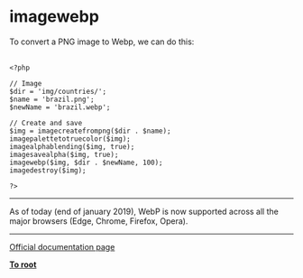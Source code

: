 # imagewebp



To convert a PNG image to Webp, we can do this:<br><br>

```
<?php

// Image
$dir = 'img/countries/';
$name = 'brazil.png';
$newName = 'brazil.webp';

// Create and save
$img = imagecreatefrompng($dir . $name);
imagepalettetotruecolor($img);
imagealphablending($img, true);
imagesavealpha($img, true);
imagewebp($img, $dir . $newName, 100);
imagedestroy($img);

?>
```
  

---

As of today (end of january 2019), WebP is now supported across all the major browsers (Edge, Chrome, Firefox, Opera).  

---

[Official documentation page](https://www.php.net/manual/en/function.imagewebp.php)

**[To root](/README.md)**